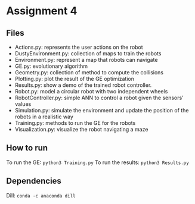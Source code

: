 #  Assignment 4
## Files

* Actions.py: represents the user actions on the robot
* DustyEnvironment.py: collection of maps to train the robots
* Environment.py: represent a map that robots can navigate
* GE.py: evolutionary algorithm
* Geometry.py: collection of method to compute the collisions
* Plotting.py: plot the result of the GE optimization
* Results.py: show a demo of the trained robot controller.
* Robot.py: model a circular robot with two independent wheels
* RobotController.py: simple ANN to control a robot given the sensors' values
* Simulation.py: simulate the environment and update the position of the robots
    in a realistic way
* Training.py: methods to run the GE for the robots
* Visualization.py: visualize the robot navigating a maze

## How to run

To run the GE: `python3 Training.py`
To run the results: `python3 Results.py`

## Dependencies

Dill: `conda -c anaconda dill`

